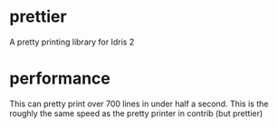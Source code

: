 # prettier

A pretty printing library for Idris 2

# performance

This can pretty print over 700 lines in under half a second. This is the roughly the same speed as the pretty printer in contrib (but prettier)
